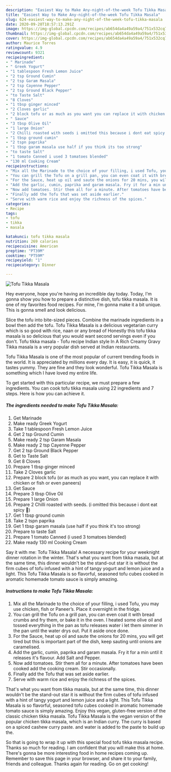 ```yaml
---
description: "Easiest Way to Make Any-night-of-the-week Tofu Tikka Masala"
title: "Easiest Way to Make Any-night-of-the-week Tofu Tikka Masala"
slug: 624-easiest-way-to-make-any-night-of-the-week-tofu-tikka-masala
date: 2020-09-28T18:57:13.291Z
image: https://img-global.cpcdn.com/recipes/ab654da4a49a59a4/751x532cq70/tofu-tikka-masala-recipe-main-photo.jpg
thumbnail: https://img-global.cpcdn.com/recipes/ab654da4a49a59a4/751x532cq70/tofu-tikka-masala-recipe-main-photo.jpg
cover: https://img-global.cpcdn.com/recipes/ab654da4a49a59a4/751x532cq70/tofu-tikka-masala-recipe-main-photo.jpg
author: Maurice Torres
ratingvalue: 4.9
reviewcount: 9321
recipeingredient:
- " Marinade"
- " Greek Yogurt"
- "1 tablespoon Fresh Lemon Juice"
- "2 tsp Ground Cumin"
- "2 tsp Garam Masala"
- "2 tsp Cayenne Pepper"
- "2 tsp Ground Black Pepper"
- "to Taste Salt"
- "8 Cloves"
- "1 tbsp ginger minced"
- "2 Cloves garlic"
- "2 block tofu or as much as you want you can replace it with chicken or fish or even paneers"
- " Sauce"
- "3 tbsp Olive Oil"
- "1 large Onion"
- "2 Chilli roasted with seeds i omitted this because i dont eat spicy "
- "1 tbsp ground cumin"
- "2 tspn paprika"
- "1 tbsp garam masala use half if you think its too strong"
- "to taste Salt"
- "1 tomato Canned i used 3 tomatoes blended"
- "130 ml Cooking Cream"
recipeinstructions:
- "Mix all the Marinade to the choice of your filling, i used Tofu, you may use chicken, fish or Paneer’s. Place it overnight in the fridge."
- "You can grill the Tofu on a grill pan, you can even coat it with bread crumbs and fry them, or bake it in the oven. I heated some olive oil and tossed everything in the pan as tofu releases water i let them simmer in the pan until the water drys out. Put it aside once done."
- "For the Sauce, heat up oil and saute the onions for 20 mins, you will get tired but this is important part of the dish, keep sauting until onions are caramelised."
- "Add the garlic, cumin, paprika and garam masala. Fry it for a min until it releases it&#39;s flavour. Add Salt and Pepper."
- "Now add tomatoes. Stir them all for a minute. After tomatoes have been cooked add the cooking cream. Stir occasionally."
- "Finally add the Tofu that was set aside earlier."
- "Serve with warm rice and enjoy the richness of the spices."
categories:
- Recipe
tags:
- tofu
- tikka
- masala

katakunci: tofu tikka masala 
nutrition: 269 calories
recipecuisine: American
preptime: "PT39M"
cooktime: "PT59M"
recipeyield: "1"
recipecategory: Dinner

---
```



![Tofu Tikka Masala](https://img-global.cpcdn.com/recipes/ab654da4a49a59a4/751x532cq70/tofu-tikka-masala-recipe-main-photo.jpg)

Hey everyone, hope you're having an incredible day today. Today, I'm gonna show you how to prepare a distinctive dish, tofu tikka masala. It is one of my favorites food recipes. For mine, I'm gonna make it a bit unique. This is gonna smell and look delicious.

Slice the tofu into bite-sized pieces. Combine the marinade ingredients in a bowl then add the tofu. Tofu Tikka Masala is a delicious vegetarian curry which is so good with rice, naan or any bread of Honestly this tofu tikka masala is so delicious that you would want second servings even if you don&#39;t. Tofu tikka masala - Tofu recipe Indian style In A Rich Creamy Gravy Tikka masala is a very popular dish served at Indian restaurants.

Tofu Tikka Masala is one of the most popular of current trending foods in the world. It is appreciated by millions every day. It is easy, it is quick, it tastes yummy. They are fine and they look wonderful. Tofu Tikka Masala is something which I have loved my entire life.


To get started with this particular recipe, we must prepare a few ingredients. You can cook tofu tikka masala using 22 ingredients and 7 steps. Here is how you can achieve it.

<!--inarticleads1-->

##### The ingredients needed to make Tofu Tikka Masala:

1. Get  Marinade
1. Make ready  Greek Yogurt
1. Take 1 tablespoon Fresh Lemon Juice
1. Get 2 tsp Ground Cumin
1. Make ready 2 tsp Garam Masala
1. Make ready 2 tsp Cayenne Pepper
1. Get 2 tsp Ground Black Pepper
1. Get to Taste Salt
1. Get 8 Cloves
1. Prepare 1 tbsp ginger minced
1. Take 2 Cloves garlic
1. Prepare 2 block tofu (or as much as you want, you can replace it with chicken or fish or even paneers)
1. Get  Sauce
1. Prepare 3 tbsp Olive Oil
1. Prepare 1 large Onion
1. Prepare 2 Chilli roasted with seeds. (i omitted this because i dont eat spicy 🥵)
1. Get 1 tbsp ground cumin
1. Take 2 tspn paprika
1. Get 1 tbsp garam masala (use half if you think it&#39;s too strong)
1. Prepare to taste Salt
1. Prepare 1 tomato Canned (i used 3 tomatoes blended)
1. Make ready 130 ml Cooking Cream


Say it with me: Tofu Tikka Masala! A necessary recipe for your weeknight dinner rotation in the winter. That&#39;s what you want from tikka masala, but at the same time, this dinner wouldn&#39;t be the stand-out star it is without the firm cubes of tofu infused with a hint of tangy yogurt and lemon juice and a light. This Tofu Tikka Masala is so flavorful, seasoned tofu cubes cooked in aromatic homemade tomato sauce is simply amazing. 

<!--inarticleads2-->

##### Instructions to make Tofu Tikka Masala:

1. Mix all the Marinade to the choice of your filling, i used Tofu, you may use chicken, fish or Paneer’s. Place it overnight in the fridge.
1. You can grill the Tofu on a grill pan, you can even coat it with bread crumbs and fry them, or bake it in the oven. I heated some olive oil and tossed everything in the pan as tofu releases water i let them simmer in the pan until the water drys out. Put it aside once done.
1. For the Sauce, heat up oil and saute the onions for 20 mins, you will get tired but this is important part of the dish, keep sauting until onions are caramelised.
1. Add the garlic, cumin, paprika and garam masala. Fry it for a min until it releases it&#39;s flavour. Add Salt and Pepper.
1. Now add tomatoes. Stir them all for a minute. After tomatoes have been cooked add the cooking cream. Stir occasionally.
1. Finally add the Tofu that was set aside earlier.
1. Serve with warm rice and enjoy the richness of the spices.


That&#39;s what you want from tikka masala, but at the same time, this dinner wouldn&#39;t be the stand-out star it is without the firm cubes of tofu infused with a hint of tangy yogurt and lemon juice and a light. This Tofu Tikka Masala is so flavorful, seasoned tofu cubes cooked in aromatic homemade tomato sauce is simply amazing. Enjoy this vegan, gluten-free version of the classic chicken tikka masala. Tofu Tikka Masala is the vegan version of the popular chicken tikka masala, which is an Indian curry. The curry is based on a spiced cashew curry paste. and water is added to the paste to build up the. 

So that is going to wrap it up with this special food tofu tikka masala recipe. Thanks so much for reading. I am confident that you will make this at home. There's gonna be more interesting food in home recipes coming up. Remember to save this page in your browser, and share it to your family, friends and colleague. Thanks again for reading. Go on get cooking!
